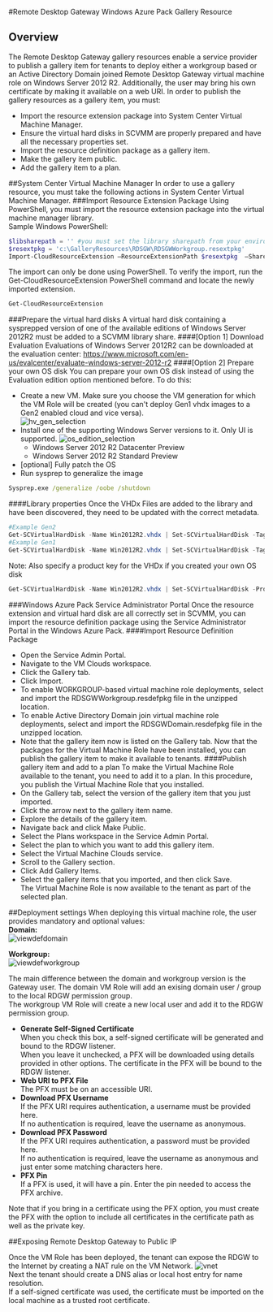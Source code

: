 #Remote Desktop Gateway
Windows Azure Pack Gallery Resource

## Overview
The Remote Desktop Gateway gallery resources enable a service provider to publish a gallery item for tenants to deploy either a workgroup based or an Active Directory Domain joined Remote Desktop Gateway virtual machine role on Windows Server 2012 R2. Additionally, the user may bring his own certificate by making it available on a web URI.
In order to publish the gallery resources as a gallery item, you must: 
- Import the resource extension package into System Center Virtual Machine Manager.
- Ensure the virtual hard disks in SCVMM are properly prepared and have all the necessary properties set.
- Import the resource definition package as a gallery item.
- Make the gallery item public.
- Add the gallery item to a plan.

##System Center Virtual Machine Manager 
In order to use a gallery resource, you must take the following actions in System Center Virtual Machine Manager.
###Import Resource Extension Package
Using PowerShell, you must import the resource extension package into the virtual machine manager library.  
Sample Windows PowerShell:
```PowerShell
$libsharepath = '' #you must set the library sharepath from your environment
$resextpkg = 'c:\GalleryResources\RDSGW\RDSGWWorkgroup.resextpkg'
Import-CloudResourceExtension –ResourceExtensionPath $resextpkg  –SharePath $libsharepath -AllowUnencryptedTransfer
```
The import can only be done using PowerShell.
To verify the import, run the Get-CloudResourceExtension PowerShell command and locate the newly imported extension.
```PowerShell
Get-CloudResourceExtension
```
###Prepare the virtual hard disks
A virtual hard disk containing a sysprepped version of one of the available editions of Windows Server 2012R2 must be added to a SCVMM library share.
####[Option 1] Download Evaluation
Evaluations  of Windows Server 2012R2 can be downloaded at the evaluation center: https://www.microsoft.com/en-us/evalcenter/evaluate-windows-server-2012-r2
####[Option 2] Prepare your own OS disk
You can prepare your own OS disk instead of using the Evaluation edition option mentioned before. To do this:
- Create a new VM. Make sure you choose the VM generation for which the VM Role will be created (you can't deploy Gen1 vhdx images to a Gen2 enabled cloud and vice versa).  
![hv_gen_selection](docfiles/hvgenselection.png)  
- Install one of the supporting Windows Server versions to it. Only UI is supported.
![os_edition_selection](docfiles/oseditionselection.png)  
    - Windows Server 2012 R2 Datacenter Preview
    - Windows Server 2012 R2 Standard Preview  
- [optional] Fully patch the OS
- Run sysprep to generalize the image
```bat
Sysprep.exe /generalize /oobe /shutdown
```
####Library properties
Once the VHDx Files are added to the library and have been discovered, they need to be updated with the correct metadata.
```PowerShell
#Example Gen2
Get-SCVirtualHardDisk -Name Win2012R2.vhdx | Set-SCVirtualHardDisk -Tag @('WindowsServer2012','R2') -Release 1.0.0.0 -FamilyName 'Windows Server 2012 R2 UEFI' -VirtualizationPlatform HyperV
#Example Gen1
Get-SCVirtualHardDisk -Name Win2012R2.vhdx | Set-SCVirtualHardDisk -Tag @('WindowsServer2012','R2') -Release 1.0.0.0 -FamilyName 'Windows Server 2012 R2' -VirtualizationPlatform HyperV
```
Note: Also specify a product key for the VHDx if you created your own OS disk
```PowerShell
Get-SCVirtualHardDisk -Name Win2012R2.vhdx | Set-SCVirtualHardDisk -ProductKey 'Enter Product Key here'
```
###Windows Azure Pack Service Administrator Portal
Once the resource extension and virtual hard disk are all correctly set in SCVMM, you can import the resource definition package using the Service Administrator Portal in the Windows Azure Pack.
####Import Resource Definition Package 
- Open the Service Admin Portal.
- Navigate to the VM Clouds workspace.
- Click the Gallery tab.
- Click Import.
- To enable WORKGROUP-based virtual machine role deployments, select and import the RDSGWWorkgroup.resdefpkg file in the unzipped location. 
- To enable Active Directory Domain join virtual machine role deployments, select and import the RDSGWDomain.resdefpkg file in the unzipped location.
- Note that the gallery item now is listed on the Gallery tab.
Now that the packages for the Virtual Machine Role have been installed, you can publish the gallery item to make it available to tenants.
####Publish gallery item and add to a plan
To make the Virtual Machine Role available to the tenant, you need to add it to a plan. In this procedure, you publish the Virtual Machine Role that you installed.
- On the Gallery tab, select the version of the gallery item that you just imported.
- Click the arrow next to the gallery item name.
- Explore the details of the gallery item.
- Navigate back and click Make Public.
- Select the Plans workspace in the Service Admin Portal.
- Select the plan to which you want to add this gallery item.
- Select the Virtual Machine Clouds service.
- Scroll to the Gallery section.
- Click Add Gallery Items.
- Select the gallery items that you imported, and then click Save.  
The Virtual Machine Role is now available to the tenant as part of the selected plan.

##Deployment settings
When deploying this virtual machine role, the user provides mandatory and optional values:  
**Domain:**  
![viewdefdomain](docfiles/viewdef.png)

**Workgroup:**  
![viewdefworkgroup](docfiles/viewdef2.png)

The main difference between the domain and workgroup version is the Gateway user.
The domain VM Role will add an exising domain user / group to the local RDGW permission group.  
The workgroup VM Role will create a new local user and add it to the RDGW permission group.  
- **Generate Self-Signed Certificate**  
When you check this box, a self-signed certificate will be generated and bound to the RDGW listener.  
When you leave it unchecked, a PFX will be downloaded using details provided in other options. The certificate in the PFX will be bound to the RDGW listener.
- **Web URI to PFX File**  
The PFX must be on an accessible URI.
- **Download PFX Username**  
If the PFX URI requires authentication, a username must be provided here.  
If no authentication is required, leave the username as anonymous.
- **Download PFX Password**  
If the PFX URI requires authentication, a password must be provided here.  
If no authentication is required, leave the username as anonymous and just enter some matching characters here.
- **PFX Pin**  
If a PFX is used, it will have a pin. Enter the pin needed to access the PFX archive.

Note that if you bring in a certificate using the PFX option, you must create the PFX with the option to include all certificates in the certificate path as well as the private key.

##Exposing Remote Desktop Gateway to Public IP

Once the VM Role has been deployed, the tenant can expose the RDGW to the Internet by creating a NAT rule on the VM Network.
![vnet](docfiles/vnet.png)  
Next the tenant should create a DNS alias or local host entry for name resolution.  
If a self-signed certificate was used, the certificate must be imported on the local machine as a trusted root certificate.
